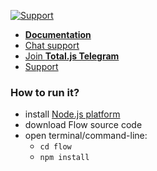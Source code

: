 [![Support](https://www.totaljs.com/img/button-support.png)](https://www.totaljs.com/support/)

- [__Documentation__](https://docs.totaljs.com/total4/)
- [Chat support](https://platform.totaljs.com/?open=messenger)
- [Join __Total.js Telegram__](https://t.me/totalplatform)
- [Support](https://www.totaljs.com/support/)

### How to run it?

- install [Node.js platform](https://nodejs.org/en/)
- download Flow source code
- open terminal/command-line:
	- `cd flow`
	- `npm install`

